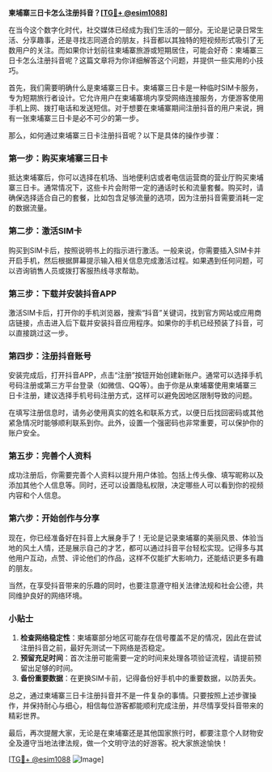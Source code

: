 **柬埔寨三日卡怎么注册抖音？[[TG💪+ @esim1088](https://t.me/s/esim1088)]**

在当今这个数字化时代，社交媒体已经成为我们生活的一部分。无论是记录日常生活、分享趣事，还是寻找志同道合的朋友，抖音都以其独特的短视频形式吸引了无数用户的关注。而如果你计划前往柬埔寨旅游或短期居住，可能会好奇：柬埔寨三日卡怎么注册抖音呢？这篇文章将为你详细解答这个问题，并提供一些实用的小技巧。

首先，我们需要明确什么是柬埔寨三日卡。柬埔寨三日卡是一种临时SIM卡服务，专为短期旅行者设计。它允许用户在柬埔寨境内享受网络连接服务，方便游客使用手机上网、拨打电话和发送短信。对于想要在柬埔寨期间注册抖音的用户来说，拥有一张柬埔寨三日卡是必不可少的第一步。

那么，如何通过柬埔寨三日卡注册抖音呢？以下是具体的操作步骤：

### 第一步：购买柬埔寨三日卡

抵达柬埔寨后，你可以选择在机场、当地便利店或者电信运营商的营业厅购买柬埔寨三日卡。通常情况下，这些卡片会附带一定的通话时长和流量套餐。购买时，请确保选择适合自己的套餐，比如包含足够流量的选项，因为注册抖音需要消耗一定的数据流量。

### 第二步：激活SIM卡

购买到SIM卡后，按照说明书上的指示进行激活。一般来说，你需要插入SIM卡并开启手机，然后根据屏幕提示输入相关信息完成激活过程。如果遇到任何问题，可以咨询销售人员或拨打客服热线寻求帮助。

### 第三步：下载并安装抖音APP

激活SIM卡后，打开你的手机浏览器，搜索“抖音”关键词，找到官方网站或应用商店链接，点击进入后下载并安装抖音应用程序。如果你的手机已经预装了抖音，可以直接跳过这一步。

### 第四步：注册抖音账号

安装完成后，打开抖音APP，点击“注册”按钮开始创建新账户。通常可以选择手机号码注册或第三方平台登录（如微信、QQ等）。由于你是从柬埔寨使用柬埔寨三日卡注册，建议选择手机号码注册方式，这样可以避免因地区限制导致的问题。

在填写注册信息时，请务必使用真实的姓名和联系方式，以便日后找回密码或其他紧急情况时能够顺利联系到你。此外，设置一个强密码也非常重要，可以保护你的账户安全。

### 第五步：完善个人资料

成功注册后，你需要完善个人资料以提升用户体验。包括上传头像、填写昵称以及添加其他个人信息等。同时，还可以设置隐私权限，决定哪些人可以看到你的视频内容和个人信息。

### 第六步：开始创作与分享

现在，你已经准备好在抖音上大展身手了！无论是记录柬埔寨的美丽风景、体验当地的风土人情，还是展示自己的才艺，都可以通过抖音平台轻松实现。记得多与其他用户互动，点赞、评论他们的作品，这样不仅能扩大影响力，还能结识更多有趣的朋友。

当然，在享受抖音带来的乐趣的同时，也要注意遵守相关法律法规和社会公德，共同维护良好的网络环境。

### 小贴士

1. **检查网络稳定性**：柬埔寨部分地区可能存在信号覆盖不足的情况，因此在尝试注册抖音之前，最好先测试一下网络是否稳定。
2. **预留充足时间**：首次注册可能需要一定的时间来处理各项验证流程，请提前预留出足够的时间。
3. **备份重要数据**：在更换SIM卡前，记得备份好手机中的重要数据，以防丢失。

总之，通过柬埔寨三日卡注册抖音并不是一件复杂的事情。只要按照上述步骤操作，并保持耐心与细心，相信每位游客都能顺利完成注册，并尽情享受抖音带来的精彩世界。

最后，再次提醒大家，无论是在柬埔寨还是其他国家旅行时，都要注意个人财物安全及遵守当地法律法规，做一个文明守法的好游客。祝大家旅途愉快！

[[TG💪+ @esim1088](https://t.me/s/esim1088) ![Image](https://i.postimg.cc/4NQfJmqS/Snipaste-2025-05-13-00-14-12.png)]